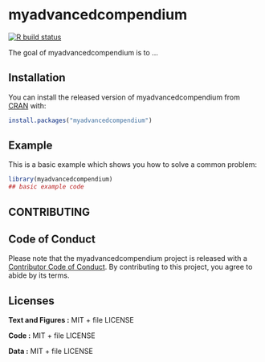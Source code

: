 
# myadvancedcompendium

<!-- badges: start -->
[![R build status](https://github.com/abolim/myadvancedcompendium/workflows/R-CMD-check/badge.svg)](https://github.com/abolim/myadvancedcompendium/actions)
<!-- badges: end -->

The goal of myadvancedcompendium is to ...

## Installation

You can install the released version of myadvancedcompendium from [CRAN](https://CRAN.R-project.org) with:

``` r
install.packages("myadvancedcompendium")
```

## Example

This is a basic example which shows you how to solve a common problem:

``` r
library(myadvancedcompendium)
## basic example code
```
## CONTRIBUTING

## Code of Conduct

Please note that the myadvancedcompendium project is released with a [Contributor Code of Conduct](https://contributor-covenant.org/version/2/0/CODE_OF_CONDUCT.html). By contributing to this project, you agree to abide by its terms.

## Licenses

**Text and Figures :** MIT + file LICENSE

**Code :** MIT + file LICENSE

**Data :** MIT + file LICENSE
